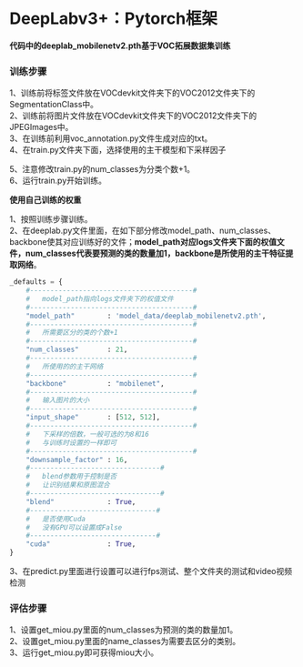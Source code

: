 # DeepLabv3+：Pytorch框架



**代码中的deeplab_mobilenetv2.pth基于VOC拓展数据集训练**



### 训练步骤

1、训练前将标签文件放在VOCdevkit文件夹下的VOC2012文件夹下的SegmentationClass中。    
2、训练前将图片文件放在VOCdevkit文件夹下的VOC2012文件夹下的JPEGImages中。    
3、在训练前利用voc_annotation.py文件生成对应的txt。   
4、在train.py文件夹下面，选择使用的主干模型和下采样因子

5、注意修改train.py的num_classes为分类个数+1。    
6、运行train.py开始训练。  



**使用自己训练的权重**

1、按照训练步骤训练。    
2、在deeplab.py文件里面，在如下部分修改model_path、num_classes、backbone使其对应训练好的文件；**model_path对应logs文件夹下面的权值文件，num_classes代表要预测的类的数量加1，backbone是所使用的主干特征提取网络**。    

```python
_defaults = {
    #----------------------------------------#
    #   model_path指向logs文件夹下的权值文件
    #----------------------------------------#
    "model_path"        : 'model_data/deeplab_mobilenetv2.pth',
    #----------------------------------------#
    #   所需要区分的类的个数+1
    #----------------------------------------#
    "num_classes"       : 21,
    #----------------------------------------#
    #   所使用的的主干网络
    #----------------------------------------#
    "backbone"          : "mobilenet",
    #----------------------------------------#
    #   输入图片的大小
    #----------------------------------------#
    "input_shape"       : [512, 512],
    #----------------------------------------#
    #   下采样的倍数，一般可选的为8和16
    #   与训练时设置的一样即可
    #----------------------------------------#
    "downsample_factor" : 16,
    #--------------------------------#
    #   blend参数用于控制是否
    #   让识别结果和原图混合
    #--------------------------------#
    "blend"             : True,
    #-------------------------------#
    #   是否使用Cuda
    #   没有GPU可以设置成False
    #-------------------------------#
    "cuda"              : True,
}
```


3、在predict.py里面进行设置可以进行fps测试、整个文件夹的测试和video视频检测   

### 评估步骤

1、设置get_miou.py里面的num_classes为预测的类的数量加1。  
2、设置get_miou.py里面的name_classes为需要去区分的类别。  
3、运行get_miou.py即可获得miou大小。  